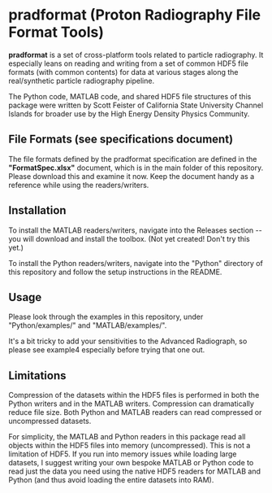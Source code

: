 # pradformat (Proton Radiography File Format Tools)

**pradformat** is a set of cross-platform tools related to particle radiography. It especially leans on reading and writing from a set of common HDF5 file formats (with common contents) for data at various stages along the real/synthetic particle radiography pipeline.

The Python code, MATLAB code, and shared HDF5 file structures of this package were written by Scott Feister of California State University Channel Islands for broader use by the High Energy Density Physics Community.

## File Formats (see specifications document)
The file formats defined by the pradformat specification are defined in the **"FormatSpec.xlsx"** document, which is in the main folder of this repository. Please download this and examine it now. Keep the document handy as a reference while using the readers/writers.

## Installation
To install the MATLAB readers/writers, navigate into the Releases section -- you will download and install the toolbox. (Not yet created! Don't try this yet.)

To install the Python readers/writers, navigate into the "Python" directory of this repository and follow the setup instructions in the README.

## Usage
Please look through the examples in this repository, under "Python/examples/" and "MATLAB/examples/".

It's a bit tricky to add your sensitivities to the Advanced Radiograph, so please see example4 especially before trying that one out.

## Limitations
Compression of the datasets within the HDF5 files is performed in both the Python writers and in the MATLAB writers. Compression can dramatically reduce file size. Both Python and MATLAB readers can read compressed or uncompressed datasets.

For simplicity, the MATLAB and Python readers in this package read all objects within the HDF5 files into memory (uncompressed). This is not a limitation of HDF5. If you run into memory issues while loading large datasets, I suggest writing your own bespoke MATLAB or Python code to read just the data you need using the native HDF5 readers for MATLAB and Python (and thus avoid loading the entire datasets into RAM).